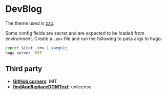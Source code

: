 # DevBlog

The theme used is [zzo](https://zzo-docs.vercel.app/zzo).

Some config fields are secret and are expected to be loaded from environment. Create a `.env` file and run the following to pass args to hugo:

```sh
export $(cat .env | xargs);
hugo server -DEF
```

## Third party

* [**GitHub corners**](https://github.com/tholman/github-corners): MIT
* [**findAndReplaceDOMText**](https://github.com/padolsey/findAndReplaceDOMText): unlicense
